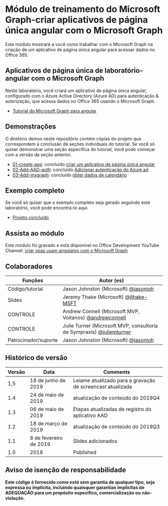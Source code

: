 # <a name="microsoft-graph-training-module---build-angular-single-page-apps-with-microsoft-graph"></a>Módulo de treinamento do Microsoft Graph-criar aplicativos de página única angular com o Microsoft Graph

Este módulo mostrará a você como trabalhar com o Microsoft Graph na criação de um aplicativo de página única angular para acessar dados no Office 365.

## <a name="lab---angular-single-page-apps-with-the-microsoft-graph"></a>Aplicativos de página única de laboratório-angular com o Microsoft Graph

Neste laboratório, você criará um aplicativo de página única angular, configurado com o Azure Active Directory (Azure AD) para autenticação & autorização, que acessa dados no Office 365 usando o Microsoft Graph.

- [Tutorial do Microsoft Graph para angular](https://docs.microsoft.com/graph/tutorials/angular)

## <a name="demos"></a>Demonstrações

O [](demos) diretório demos neste repositório contém cópias do projeto que correspondem à conclusão de seções individuais do tutorial. Se você só quiser demonstrar uma seção específica do tutorial, você pode começar com a versão da seção anterior.

- [01-create-app](demos/01-create-app): concluído [criar um aplicativo de página única angular](https://docs.microsoft.com/graph/tutorials/angular?tutorial-step=1)
- [02-Add-AAD-auth](demos/02-add-aad-auth): concluído [Adicionar autenticação do Azure ad](https://docs.microsoft.com/graph/tutorials/angular?tutorial-step=3)
- [03-Add-msgraph](demos/03-add-msgraph): concluído [obter dados de calendário](https://docs.microsoft.com/graph/tutorials/angular?tutorial-step=4)

## <a name="completed-sample"></a>Exemplo completo

Se você só quiser que o exemplo completo seja gerado seguindo este laboratório, você pode encontrá-lo aqui.

- [Projeto concluído](demos/03-add-msgraph)

## <a name="watch-the-module"></a>Assista ao módulo

Este módulo foi gravado e está disponível no Office Development YouTube Channel: [criar spas usam angulares com o Microsoft Graph](https://youtu.be/KUPRTTOUzz8)

## <a name="contributors"></a>Colaboradores

|       Funções       |                                           Autor (es)                                           |
| ----------------- | --------------------------------------------------------------------------------------------- |
| Código/tutorial   | Jason Johnston (Microsoft) [@jasonjoh](//github.com/jasonjoh)                                 |
| Slides            | Jeremy Thake (Microsoft) [@jthake-MSFT](//github.com/jthake-msft)                             |
| CONTROLE                | Andrew Connell (Microsoft MVP, Voitanos) [@andrewconnell](//github.com/andrewconnell)         |
| CONTROLE                | Julie Turner (Microsoft MVP, consultoria de Sympraxis) [@juliemturner](//github.com/juliemturner) |
| Patrocinador/suporte | Jason Johnston (Microsoft) [@jasonjoh](//github.com/jasonjoh)                                 |

## <a name="version-history"></a>Histórico de versão

| Versão |       Data       |                     Comments                     |
| ------- | ---------------- | ------------------------------------------------ |
| 1,5     | 18 de junho de 2019    | Leiame atualizado para a gravação de screencast atualizada |
| 1.4     | 24 de maio de 2019     | atualização de conteúdo do 2019Q4                           |
| 1.3     | 06 de maio de 2019      | Etapas atualizadas de registro do aplicativo AAD               |
| 1.2     | 18 de março de 2019   | atualização de conteúdo do 2019Q3                           |
| 1.1     | 8 de fevereiro de 2019 | Slides adicionados                                     |
| 1.0     | 2018             | Published                                        |

## <a name="disclaimer"></a>Aviso de isenção de responsabilidade

**Este código é fornecido *como está* sem garantia de qualquer tipo, seja expressa ou implícita, incluindo quaisquer garantias implícitas de ADEQÜAÇÃO para um propósito específico, comercialização ou não-violação.**
